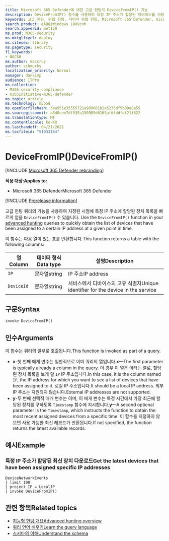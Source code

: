 ```yaml
---
title: Microsoft 365 Defender에 대한 고급 헌팅의 DeviceFromIP() 기능
description: DeviceFromIP() 함수를 사용하여 특정 IP 주소가 할당된 디바이스를 사용하는 방법을 학습
keywords: 고급 헌팅, 위협 헌팅, 사이버 위협 헌팅, Microsoft 365 Defender, microsoft 365, m365, 검색, 쿼리, 원격 분석, schema reference, kusto, device, devicefromIP, function, enrichment
search.product: eADQiWindows 10XVcnh
search.appverid: met150
ms.prod: m365-security
ms.mktglfcycl: deploy
ms.sitesec: library
ms.pagetype: security
f1.keywords:
- NOCSH
ms.author: maccruz
author: schmurky
localization_priority: Normal
manager: dansimp
audience: ITPro
ms.collection:
- M365-security-compliance
- m365initiative-m365-defender
ms.topic: article
ms.technology: m365d
ms.openlocfilehash: 3ea951e35555721a989001b2a5235df5b89a8a55
ms.sourcegitcommit: a8d8cee7df535a150985d6165afdfddfdf21f622
ms.translationtype: MT
ms.contentlocale: ko-KR
ms.lasthandoff: 04/21/2021
ms.locfileid: "51933184"
---
```

# <a name="devicefromip"></a><span data-ttu-id="1a7fd-104">DeviceFromIP()</span><span class="sxs-lookup"><span data-stu-id="1a7fd-104">DeviceFromIP()</span></span>

[!INCLUDE [Microsoft 365 Defender rebranding](../includes/microsoft-defender.md)]


<span data-ttu-id="1a7fd-105">**적용 대상:**</span><span class="sxs-lookup"><span data-stu-id="1a7fd-105">**Applies to:**</span></span>
- <span data-ttu-id="1a7fd-106">Microsoft 365 Defender</span><span class="sxs-lookup"><span data-stu-id="1a7fd-106">Microsoft 365 Defender</span></span>


[!INCLUDE [Prerelease information](../includes/prerelease.md)]


<span data-ttu-id="1a7fd-107">고급 헌팅 쿼리의 기능을 사용하여 지정된 시점에 특정 IP 주소에 할당된 장치 목록을 빠르게 얻을 `DeviceFromIP()` 수 있습니다. [](advanced-hunting-overview.md)</span><span class="sxs-lookup"><span data-stu-id="1a7fd-107">Use the `DeviceFromIP()` function in your [advanced hunting](advanced-hunting-overview.md) queries to quickly obtain the list of devices that have been assigned to a certain IP address at a given point in time.</span></span> 

<span data-ttu-id="1a7fd-108">이 함수는 다음 열이 있는 표를 반환합니다.</span><span class="sxs-lookup"><span data-stu-id="1a7fd-108">This function returns a table with the following columns:</span></span>

| <span data-ttu-id="1a7fd-109">열</span><span class="sxs-lookup"><span data-stu-id="1a7fd-109">Column</span></span> | <span data-ttu-id="1a7fd-110">데이터 형식</span><span class="sxs-lookup"><span data-stu-id="1a7fd-110">Data type</span></span> | <span data-ttu-id="1a7fd-111">설명</span><span class="sxs-lookup"><span data-stu-id="1a7fd-111">Description</span></span> |
|------------|-------------|-------------|
| `IP` | <span data-ttu-id="1a7fd-112">문자열</span><span class="sxs-lookup"><span data-stu-id="1a7fd-112">string</span></span> | <span data-ttu-id="1a7fd-113">IP 주소</span><span class="sxs-lookup"><span data-stu-id="1a7fd-113">IP address</span></span>  |
| `DeviceId` | <span data-ttu-id="1a7fd-114">문자열</span><span class="sxs-lookup"><span data-stu-id="1a7fd-114">string</span></span> | <span data-ttu-id="1a7fd-115">서비스에서 디바이스의 고유 식별자</span><span class="sxs-lookup"><span data-stu-id="1a7fd-115">Unique identifier for the device in the service</span></span> |


## <a name="syntax"></a><span data-ttu-id="1a7fd-116">구문</span><span class="sxs-lookup"><span data-stu-id="1a7fd-116">Syntax</span></span>

```kusto
invoke DeviceFromIP()
```

## <a name="arguments"></a><span data-ttu-id="1a7fd-117">인수</span><span class="sxs-lookup"><span data-stu-id="1a7fd-117">Arguments</span></span>

<span data-ttu-id="1a7fd-118">이 함수는 쿼리의 일부로 호출됩니다.</span><span class="sxs-lookup"><span data-stu-id="1a7fd-118">This function is invoked as part of a query.</span></span>

- <span data-ttu-id="1a7fd-119">**x**-첫 번째 매개 변수는 일반적으로 이미 쿼리의 열입니다.</span><span class="sxs-lookup"><span data-stu-id="1a7fd-119">**x**—The first parameter is typically already a column in the query.</span></span> <span data-ttu-id="1a7fd-120">이 경우 이 열은 이라는 열로, 할당된 장치 목록을 보게 할 `IP` IP 주소입니다.</span><span class="sxs-lookup"><span data-stu-id="1a7fd-120">In this case, it is the column named `IP`, the IP address for which you want to see a list of devices that have been assigned to it.</span></span> <span data-ttu-id="1a7fd-121">로컬 IP 주소입니다.</span><span class="sxs-lookup"><span data-stu-id="1a7fd-121">It should be a local IP address.</span></span> <span data-ttu-id="1a7fd-122">외부 IP 주소는 지원되지 않습니다.</span><span class="sxs-lookup"><span data-stu-id="1a7fd-122">External IP addresses are not supported.</span></span>
- <span data-ttu-id="1a7fd-123">**y**-두 번째 선택적 매개 변수는 이며, 이 매개 변수는 특정 시간에서 가장 최근에 할당된 장치를 구하도록 `Timestamp` 함수에 지시합니다.</span><span class="sxs-lookup"><span data-stu-id="1a7fd-123">**y**—A second optional parameter is the `Timestamp`, which instructs the function to obtain the most recent assigned devices from a specific time.</span></span> <span data-ttu-id="1a7fd-124">이 함수를 지정하지 않으면 사용 가능한 최신 레코드가 반환됩니다.</span><span class="sxs-lookup"><span data-stu-id="1a7fd-124">If not specified, the function returns the latest available records.</span></span>

## <a name="example"></a><span data-ttu-id="1a7fd-125">예시</span><span class="sxs-lookup"><span data-stu-id="1a7fd-125">Example</span></span>


### <a name="get-the-latest-devices-that-have-been-assigned-specific-ip-addresses"></a><span data-ttu-id="1a7fd-126">특정 IP 주소가 할당된 최신 장치 다운로드</span><span class="sxs-lookup"><span data-stu-id="1a7fd-126">Get the latest devices that have been assigned specific IP addresses</span></span>

```kusto
DeviceNetworkEvents 
| limit 100 
| project IP = LocalIP 
| invoke DeviceFromIP()
```

## <a name="related-topics"></a><span data-ttu-id="1a7fd-127">관련 항목</span><span class="sxs-lookup"><span data-stu-id="1a7fd-127">Related topics</span></span>
- [<span data-ttu-id="1a7fd-128">지능형 헌팅 개요</span><span class="sxs-lookup"><span data-stu-id="1a7fd-128">Advanced hunting overview</span></span>](advanced-hunting-overview.md)
- [<span data-ttu-id="1a7fd-129">쿼리 언어 배우기</span><span class="sxs-lookup"><span data-stu-id="1a7fd-129">Learn the query language</span></span>](advanced-hunting-query-language.md)
- [<span data-ttu-id="1a7fd-130">스키마의 이해</span><span class="sxs-lookup"><span data-stu-id="1a7fd-130">Understand the schema</span></span>](advanced-hunting-schema-tables.md)
